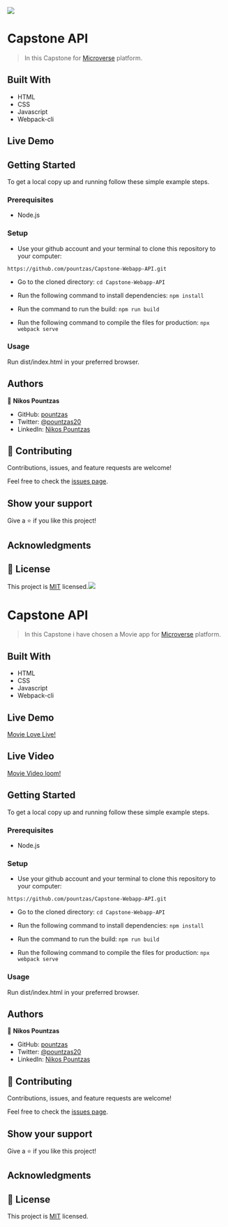 ![](https://img.shields.io/badge/Microverse-blueviolet)

# Capstone API

> In this Capstone  for [Microverse](https://microverse.io) platform.

## Built With

- HTML
- CSS
- Javascript
- Webpack-cli

## Live Demo
<!-- 
[Movie Love Live!](https://pountzas.github.io/Capstone-Webapp-API/)

## Live Video

[Movie Video loom!](https://www.loom.com/share/00f75e8a33e742e49984e1dee495a388) -->

## Getting Started

To get a local copy up and running follow these simple example steps.

### Prerequisites
  
- Node.js

### Setup

- Use your github account and your terminal to clone this repository to your computer:

`https://github.com/pountzas/Capstone-Webapp-API.git`

- Go to the cloned directory:
`cd Capstone-Webapp-API`

- Run the following command to install dependencies:
`npm install`

- Run the command to run the build:
`npm run build`

- Run the following command to compile the files for production:
`npx webpack serve`

### Usage

Run dist/index.html in your preferred browser.

<!-- ### Run tests

- On the terminal `cd` to the folder you just cloned.
- On the terminal type `rspec`. -->

## Authors

👤 **Nikos Pountzas**

- GitHub: [pountzas](https://github.com/pountzas)
- Twitter: [@pountzas20](https://twitter.com/pountzas20)
- LinkedIn: [Nikos Pountzas](https://www.linkedin.com/in/nikos-pountzas/)

## 🤝 Contributing

Contributions, issues, and feature requests are welcome!

Feel free to check the [issues page](https://github.com/pountzas/Capstone-Webapp-API/issues).

## Show your support

Give a ⭐️ if you like this project!

## Acknowledgments


## 📝 License

This project is [MIT](./MIT.md) licensed.![](https://img.shields.io/badge/Microverse-blueviolet)

# Capstone API

> In this Capstone i have chosen a Movie app for [Microverse](https://microverse.io) platform.

## Built With

- HTML
- CSS
- Javascript
- Webpack-cli

## Live Demo

[Movie Love Live!](https://pountzas.github.io/Capstone-Webapp-API/)

## Live Video

[Movie Video loom!](https://www.loom.com/share/00f75e8a33e742e49984e1dee495a388)

## Getting Started

To get a local copy up and running follow these simple example steps.

### Prerequisites
  
- Node.js

### Setup

- Use your github account and your terminal to clone this repository to your computer:

`https://github.com/pountzas/Capstone-Webapp-API.git`

- Go to the cloned directory:
`cd Capstone-Webapp-API`

- Run the following command to install dependencies:
`npm install`

- Run the command to run the build:
`npm run build`

- Run the following command to compile the files for production:
`npx webpack serve`

### Usage

Run dist/index.html in your preferred browser.

<!-- ### Run tests

- On the terminal `cd` to the folder you just cloned.
- On the terminal type `rspec`. -->

## Authors

👤 **Nikos Pountzas**

- GitHub: [pountzas](https://github.com/pountzas)
- Twitter: [@pountzas20](https://twitter.com/pountzas20)
- LinkedIn: [Nikos Pountzas](https://www.linkedin.com/in/nikos-pountzas/)

## 🤝 Contributing

Contributions, issues, and feature requests are welcome!

Feel free to check the [issues page](https://github.com/pountzas/Capstone-Webapp-API/issues).

## Show your support

Give a ⭐️ if you like this project!

## Acknowledgments


## 📝 License

This project is [MIT](./MIT.md) licensed.